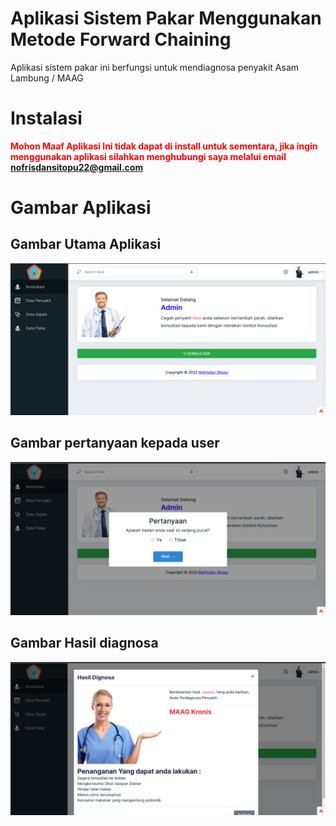 # Aplikasi Sistem Pakar Menggunakan Metode Forward Chaining

<p>Aplikasi sistem pakar ini berfungsi untuk mendiagnosa penyakit Asam Lambung / MAAG</p>

# Instalasi

<strong style="color:red">Mohon Maaf Aplikasi Ini tidak dapat di install untuk sementara, jika ingin menggunakan aplikasi silahkan menghubungi saya melalui email nofrisdansitopu22@gmail.com</strong>

# Gambar Aplikasi

## Gambar Utama Aplikasi

<img src="public/assets/dokumentasi/dok-1.1.png">

## Gambar pertanyaan kepada user

<img src="public/assets/dokumentasi/dok-1.png">

## Gambar Hasil diagnosa

<img src="public/assets/dokumentasi/dok-2.png">
